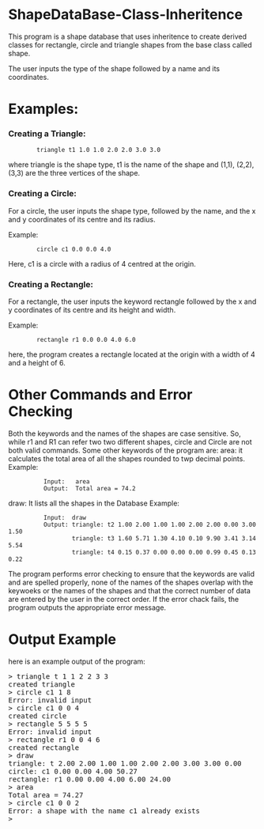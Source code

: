 # ShapeDataBase-Class-Inheritence

This program is a shape database that uses inheritence to create derived classes for rectangle, circle and triangle shapes from the base class called shape.

The user inputs the type of the shape followed by a name and its coordinates. 

# Examples:

<h3>Creating a Triangle: </h3>

            triangle t1 1.0 1.0 2.0 2.0 3.0 3.0

where triangle is the shape type, t1 is the name of the shape and (1,1), (2,2), (3,3) are the three vertices of the shape. 

<h3>Creating a Circle: </h3>

For a circle, the user inputs the shape type, followed by the name, and the x and y coordinates of its centre and its radius. 

Example: 
            
            circle c1 0.0 0.0 4.0

Here, c1 is a circle with a radius of 4 centred at the origin. 

<h3>Creating a Rectangle: </h3>

For a rectangle, the user inputs the keyword rectangle followed by the x and y coordinates of its centre and its height and width. 

Example: 

            rectangle r1 0.0 0.0 4.0 6.0

here, the program creates a rectangle located at the origin with a width of 4 and a height of 6. 

# Other Commands and Error Checking 

Both the keywords and the names of the shapes are case sensitive. So, while r1 and R1 can refer two two different shapes, circle and Circle are not both valid commands. Some other keywords of the program are: 
area: it calculates the total area of all the shapes rounded to twp decimal points. 
    Example: 
    
              Input:   area 
              Output:  Total area = 74.2
              
draw: It lists all the shapes in the Database
    Example: 
    
              Input:  draw
              Output: triangle: t2 1.00 2.00 1.00 1.00 2.00 2.00 0.00 3.00 1.50 
                      triangle: t3 1.60 5.71 1.30 4.10 0.10 9.90 3.41 3.14 5.54 
                      triangle: t4 0.15 0.37 0.00 0.00 0.00 0.99 0.45 0.13 0.22 
                      
The program performs error checking to ensure that the keywords are valid and are spelled properly, none of the names of the shapes overlap with the keywoeks or the names of the shapes and that the correct number of data are entered by the user in the correct order.
If the error chack fails, the program outputs the appropriate error message. 


# Output Example

here is an example output of the program:

<pre>&gt; triangle t 1 1 2 2 3 3
created triangle
&gt; circle c1 1 8
Error: invalid input
&gt; circle c1 0 0 4
created circle
&gt; rectangle 5 5 5 5
Error: invalid input
&gt; rectangle r1 0 0 4 6
created rectangle
&gt; draw
triangle: t 2.00 2.00 1.00 1.00 2.00 2.00 3.00 3.00 0.00
circle: c1 0.00 0.00 4.00 50.27
rectangle: r1 0.00 0.00 4.00 6.00 24.00
&gt; area
Total area = 74.27
&gt; circle c1 0 0 2
Error: a shape with the name c1 already exists
&gt; 
</pre>
